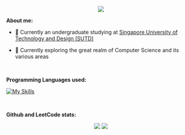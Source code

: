 <p align="center">
  <img src="https://images.squarespace-cdn.com/content/v1/5515ce85e4b0ac8577a8b5ed/1590790768257-FU8CSKGCCWPZI1ZS9HJX/hello.gif?format=1500w">
</p>

**About me:**

+ 🏫 Currently an undergraduate studying at [Singapore University of Technology and Design (SUTD)](https://sutd.edu.sg/)

+ :dart: Currently exploring the great realm of Computer Science and its various areas

<br>

**Programming Languages used:**

[![My Skills](https://skillicons.dev/icons?i=python)](https://skillicons.dev)

<br>

**Github and LeetCode stats:**
<p align="center">
  <img src=https://github-profile-summary-cards.vercel.app/api/cards/profile-details?username=vn7n24fzkq&theme=github>
  <img src=https://leetcard.jacoblin.cool/WindJammer6?width=700&animation=false>
</p>
